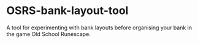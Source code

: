 # OSRS-bank-layout-tool
A tool for experimenting with bank layouts before organising your bank in the game Old School Runescape.

